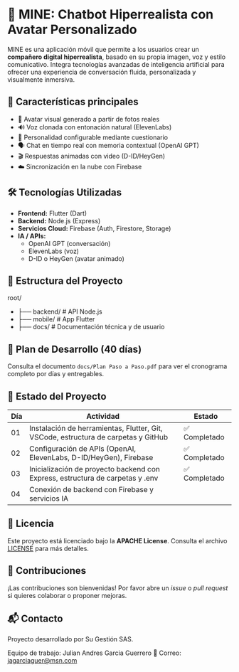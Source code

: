 # 🤖 MINE: Chatbot Hiperrealista con Avatar Personalizado

MINE es una aplicación móvil que permite a los usuarios crear un **compañero digital hiperrealista**, basado en su propia imagen, voz y estilo comunicativo. Integra tecnologías avanzadas de inteligencia artificial para ofrecer una experiencia de conversación fluida, personalizada y visualmente inmersiva.

## 🚀 Características principales

- 👤 Avatar visual generado a partir de fotos reales
- 🔊 Voz clonada con entonación natural (ElevenLabs)
- 🧠 Personalidad configurable mediante cuestionario
- 🗣️ Chat en tiempo real con memoria contextual (OpenAI GPT)
- 🎬 Respuestas animadas con video (D-ID/HeyGen)
- ☁️ Sincronización en la nube con Firebase

## 🛠️ Tecnologías Utilizadas

- **Frontend:** Flutter (Dart)
- **Backend:** Node.js (Express)
- **Servicios Cloud:** Firebase (Auth, Firestore, Storage)
- **IA / APIs:**
  - OpenAI GPT (conversación)
  - ElevenLabs (voz)
  - D-ID o HeyGen (avatar animado)

## 📁 Estructura del Proyecto
root/
- ├── backend/ # API Node.js
- ├── mobile/ # App Flutter
- ├── docs/ # Documentación técnica y de usuario

## 📅 Plan de Desarrollo (40 días)

Consulta el documento `docs/Plan Paso a Paso.pdf` para ver el cronograma completo por días y entregables.

## 🧪 Estado del Proyecto

| Día | Actividad                                                                                 | Estado      |
|-----|-------------------------------------------------------------------------------------------|-------------|
| 01  | Instalación de herramientas, Flutter, Git, VSCode, estructura de carpetas y GitHub       | ✅ Completado |
| 02  | Configuración de APIs (OpenAI, ElevenLabs, D-ID/HeyGen), Firebase                        | ✅ Completado |
| 03  | Inicialización de proyecto backend con Express, estructura de carpetas y .env           | ✅ Completado |
| 04  | Conexión de backend con Firebase y servicios IA                                          |  |
## 🔐 Licencia

Este proyecto está licenciado bajo la **APACHE License**. Consulta el archivo [LICENSE](LICENSE) para más detalles.

## 🙌 Contribuciones

¡Las contribuciones son bienvenidas! Por favor abre un _issue_ o _pull request_ si quieres colaborar o proponer mejoras.

## 📬 Contacto

Proyecto desarrollado por Su Gestión SAS.  

Equipo de trabajo:
Julian Andres Garcia Guerrero
📧 Correo: jagarciaguer@msn.com



